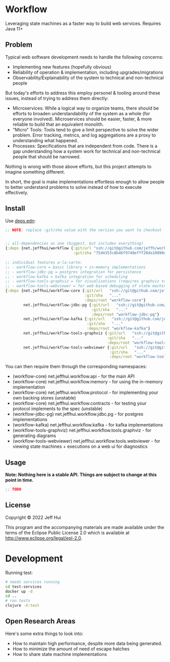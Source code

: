 # Workflow

Leveraging state machines as a faster way to build web services. Requires Java 11+

## Problem

Typical web software development needs to handle the following concerns:

 - Implementing new features (hopefully obvious)
 - Reliability of operation & implementation, including upgrades/migrations
 - Observability/Explainability of the system to technical and non-technical people

But today's efforts to address this employ personel & tooling around these
issues, instead of trying to address them directly:

 - Microservices: While a logical way to organize teams, there should be efforts
   to broaden understandability of the system as a whole (for everyone
   involved). Microservices should be easier, faster, & more reliable to build
   that an equivalent monolith.
 - "Micro" Tools: Tools tend to give a limit perspective to solve the wider
   problem. Error tracking, metrics, and log aggregations are a proxy to
   understanding what happened.
 - Processes: Specifications that are independent from code. There is a gap
   understanding how a system work for technical and non-technical people that
   should be narrowed.

Nothing is wrong with those above efforts, but this project attempts to imagine
something different.

In short, the goal is make implementations effortless enough to allow people to
better understand problems to solve instead of how to execute effectively.

## Install

Use [deps.edn](https://clojure.org/reference/deps_and_cli):

```clojure
;; NOTE: replace :git/sha value with the version you want to checkout


;; all-dependencies as one (biggest, but includes everything)
{:deps {net.jeffhui/workflow {:git/url "ssh://git@github.com/jeffh/workflow.git"
                              :git/sha "75d4353c8b46f9748efff20da10090e29bebd774"}}}
                              
;; individual features a-la-carte:
;; - workflow-core = basic library + in-memory implementations
;; - workflow-jdbc-pg = postgres integration for persistence
;; - workflow-kafka = kafka integration for scheduling
;; - workflow-tools-graphviz = for visualizations (requires graphviz to be installed)
;; - workflow-tools-webviewer = for web-based debugging of state machines and executions
{:deps {net.jeffhui/workflow-core {:git/url   "ssh://git@github.com/jeffh/workflow.git"
                                   :git/sha   "..."
                                   :deps/root "workflow-core"}
        net.jeffhui/workflow-jdbc-pg {:git/url   "ssh://git@github.com/jeffh/workflow.git"
                                      :git/sha   "..."
                                      :deps/root "workflow-jdbc-pg"}
        net.jeffhui/workflow-kafka {:git/url   "ssh://git@github.com/jeffh/workflow.git"
                                    :git/sha   "..."
                                    :deps/root "workflow-kafka"}
        net.jeffhui/workflow-tools-graphviz {:git/url   "ssh://git@github.com/jeffh/workflow.git"
                                             :git/sha   "..."
                                             :deps/root "workflow-tools-graphviz"}
        net.jeffhui/workflow-tools-webviewer {:git/url   "ssh://git@github.com/jeffh/workflow.git"
                                              :git/sha   "..."
                                              :deps/root "workflow-tools-webviewer"}}}
```

You can then require them through the corresponding namespaces:

 - (workflow-core) net.jeffhui.workflow.api - for the main API
 - (workflow-core) net.jeffhui.workflow.memory - for using the in-memory implementation
 - (workflow-core) net.jeffhui.workflow.protocol - for implementing your own backing stores (unstable)
 - (workflow-core) net.jeffhui.workflow.contracts - for testing your protocol implements to the spec (unstable)
 - (workflow-jdbc-pg) net.jeffhui.workflow.jdbc.pg - for postgres implementations
 - (workflow-kafka) net.jeffhui.workflow.kafka - for kafka implementations
 - (workflow-tools-graphviz) net.jeffhui.workflow.tools.graphviz - for generating diagrams
 - (workflow-tools-webviewer) net.jeffhui.workflow.tools.webviewer - for viewing state machines + executions on a web ui for diagnostics

## Usage

**Note: Nothing here is a stable API. Things are subject to change at this point in time.**

```clojure
;; TODO
```

## License

Copyright © 2022 Jeff Hui

This program and the accompanying materials are made available under the
terms of the Eclipse Public License 2.0 which is available at
http://www.eclipse.org/legal/epl-2.0.


# Development

Running test:

```bash
# needs services running
cd test-services
docker up -d
cd ..
# run tests
clojure -X:test
```

## Open Research Areas

Here's some extra things to look into:

 - How to maintain high performance, despite more data being generated.
 - How to minimize the amount of need of escape hatches
 - How to share state machine implementations
